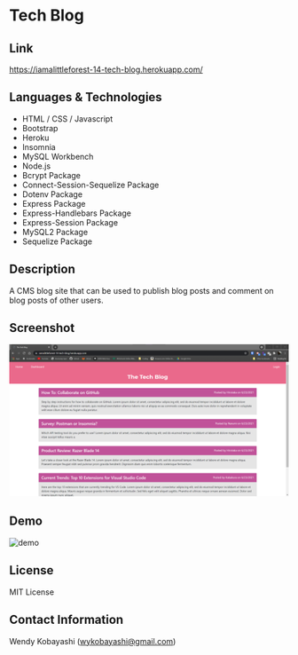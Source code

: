 # Tech Blog

## Link
https://iamalittleforest-14-tech-blog.herokuapp.com/

## Languages & Technologies
* HTML / CSS / Javascript
* Bootstrap
* Heroku
* Insomnia
* MySQL Workbench
* Node.js
* Bcrypt Package
* Connect-Session-Sequelize Package
* Dotenv Package
* Express Package
* Express-Handlebars Package
* Express-Session Package
* MySQL2 Package
* Sequelize Package

## Description
A CMS blog site that can be used to publish blog posts and comment on blog posts of other users.

## Screenshot
<img src="assets/images/README-screenshot.png" alt="screenshot">

## Demo
<img src="assets/images/README-demo.gif" alt="demo">

## License
MIT License

## Contact Information
Wendy Kobayashi (<wykobayashi@gmail.com>)
